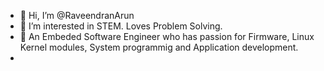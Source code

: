 - 👋 Hi, I’m @RaveendranArun
- 👀 I’m interested in STEM. Loves Problem Solving.
- 🌱 An Embeded Software Engineer who has passion for Firmware, Linux Kernel modules, System programmig and Application development.
- 
<!---
RaveendranArun/RaveendranArun is a ✨ special ✨ repository because its `README.md` (this file) appears on your GitHub profile.
You can click the Preview link to take a look at your changes.
--->
